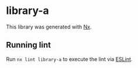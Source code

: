 # library-a

This library was generated with [Nx](https://nx.dev).

## Running lint

Run `nx lint library-a` to execute the lint via [ESLint](https://eslint.org/).
